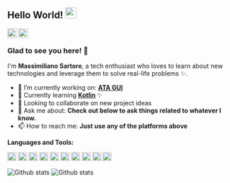 ## Hello World! <img src="https://raw.githubusercontent.com/iampavangandhi/iampavangandhi/master/gifs/Hi.gif" width="25px">

<a href="https://twitter.com/SWayWasTaken" target="_blank">
  <img align="left" alt="Massimiliano's Twitter" width="22px" src="https://cdn.jsdelivr.net/npm/simple-icons@v3/icons/twitter.svg" />
</a>
<a href="mailto:massimiliano.sartore@protonmail.com" target="_blank">
  <img align="left" alt="Massimiliano's Email" width="22px" src="https://cdn.jsdelivr.net/npm/simple-icons@3.3.0/icons/protonmail.svg" />
</a>

<br/>

### Glad to see you here! 🤩
<p>
  I'm <b>Massimiliano Sartore</b>, a tech enthusiast who loves to learn about new technologies and leverage them to solve real-life problems ✨.
</p>

- 🔭 I’m currently working on: [**ATA GUI**](https://github.com/MassimilianoSartore/ATA-GUI)
- 🌱 Currently learning [**Kotlin**](https://kotlinlang.org/) ✨
- 👯 Looking to collaborate on new project ideas 
- 💬 Ask me about: **Check out below to ask things related to whatever I know.**
- 📫 How to reach me: **Just use any of the platforms above**


**Languages and Tools:**  

<p align="left"> 
<img  height="20"  src="https://cdn.jsdelivr.net/npm/simple-icons@3.3.0/icons/java.svg">
<img  height="20"  src="https://cdn.jsdelivr.net/npm/simple-icons@3.3.0/icons/javascript.svg">
<img  height="20"  src="https://cdn.jsdelivr.net/npm/simple-icons@3.3.0/icons/html5.svg">
<img  height="20"  src="https://cdn.jsdelivr.net/npm/simple-icons@3.3.0/icons/cplusplus.svg">
<img  height="20"  src="https://cdn.jsdelivr.net/npm/simple-icons@3.3.0/icons/c.svg">
<img  height="20"  src="https://cdn.jsdelivr.net/npm/simple-icons@3.3.0/icons/csharp.svg">
<img  height="20"  src="https://cdn.jsdelivr.net/npm/simple-icons@3.3.0/icons/python.svg">
<img  height="20"  src="https://cdn.jsdelivr.net/npm/simple-icons@3.3.0/icons/git.svg">
<img  height="20"  src="https://cdn.jsdelivr.net/npm/simple-icons@3.3.0/icons/gnubash.svg">
<img  height="20"  src="https://cdn.jsdelivr.net/npm/simple-icons@3.3.0/icons/kotlin.svg">
</p>
 
![Github stats](https://github-readme-stats.vercel.app/api?username=MassimilianoSartore&show_icons=true&theme=white&include_all_commits=true&count_private=true)
![Github stats](https://github-readme-stats.vercel.app/api/top-langs/?username=MassimilianoSartore&layout=compact&theme=white)
